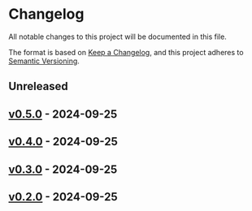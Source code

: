 # Changelog

All notable changes to this project will be documented in this file.

The format is based on [Keep a Changelog](https://keepachangelog.com/en/1.0.0/),
and this project adheres to [Semantic Versioning](https://semver.org/spec/v2.0.0.html).

## Unreleased

## [v0.5.0](https://github.com/MarkMcCann487/NoiseMD/releases/tag/v0.5.0) - 2024-09-25

## [v0.4.0](https://github.com/MarkMcCann487/NoiseMD/releases/tag/v0.4.0) - 2024-09-25

## [v0.3.0](https://github.com/MarkMcCann487/NoiseMD/releases/tag/v0.3.0) - 2024-09-25

## [v0.2.0](https://github.com/MarkMcCann487/NoiseMD/releases/tag/v0.2.0) - 2024-09-25
